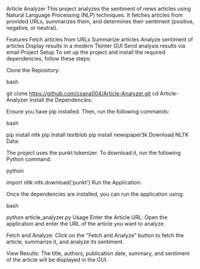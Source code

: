 Article Analyzer
This project analyzes the sentiment of news articles using Natural Language Processing (NLP) techniques. It fetches articles from provided URLs, summarizes them, and determines their sentiment (positive, negative, or neutral).

Features
Fetch articles from URLs
Summarize articles
Analyze sentiment of articles
Display results in a modern Tkinter GUI
Send analysis results via email
Project Setup
To set up the project and install the required dependencies, follow these steps:

Clone the Repository:

bash

git clone https://github.com/csana004/Article-Analyzer.git
cd Article-Analyzer
Install the Dependencies:

Ensure you have pip installed. Then, run the following commands:

bash

pip install nltk
pip install textblob
pip install newspaper3k
Download NLTK Data:

The project uses the punkt tokenizer. To download it, run the following Python command:

python

import nltk
nltk.download('punkt')
Run the Application:

Once the dependencies are installed, you can run the application using:

bash

python article_analyzer.py
Usage
Enter the Article URL:
Open the application and enter the URL of the article you want to analyze.

Fetch and Analyze:
Click on the "Fetch and Analyze" button to fetch the article, summarize it, and analyze its sentiment.

View Results:
The title, authors, publication date, summary, and sentiment of the article will be displayed in the GUI.

